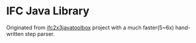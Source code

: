 # IFC Java Library

Originated from [ifc2x3javatoolbox](http://www.ifctoolsproject.com/) project with a much faster(5~6x) hand-written step parser. 